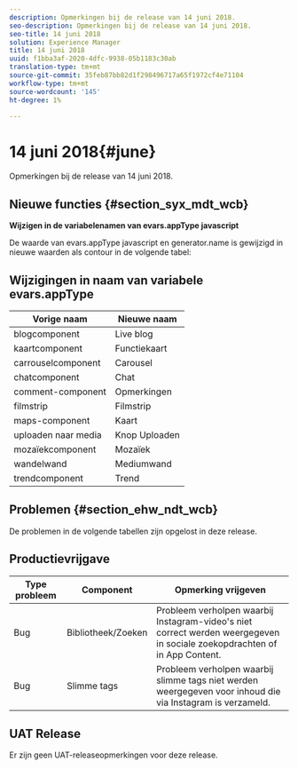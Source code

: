 ```yaml
---
description: Opmerkingen bij de release van 14 juni 2018.
seo-description: Opmerkingen bij de release van 14 juni 2018.
seo-title: 14 juni 2018
solution: Experience Manager
title: 14 juni 2018
uuid: f1bba3af-2020-4dfc-9938-05b1183c30ab
translation-type: tm+mt
source-git-commit: 35feb87bb82d1f298496717a65f1972cf4e71104
workflow-type: tm+mt
source-wordcount: '145'
ht-degree: 1%

---
```



# 14 juni 2018{#june}

Opmerkingen bij de release van 14 juni 2018.

## Nieuwe functies {#section_syx_mdt_wcb}

**Wijzigen in de variabelenamen van evars.appType javascript**

De waarde van evars.appType javascript en generator.name is gewijzigd in nieuwe waarden als contour in de volgende tabel:

## Wijzigingen in naam van variabele evars.appType

| Vorige naam | Nieuwe naam |
|---|---|
| blogcomponent | Live blog |
| kaartcomponent | Functiekaart |
| carrouselcomponent | Carousel |
| chatcomponent | Chat |
| comment-component | Opmerkingen |
| filmstrip | Filmstrip |
| maps-component | Kaart |
| uploaden naar media | Knop Uploaden |
| mozaïekcomponent | Mozaïek |
| wandelwand | Mediumwand |
| trendcomponent | Trend |

## Problemen {#section_ehw_ndt_wcb}

De problemen in de volgende tabellen zijn opgelost in deze release.

## Productievrijgave

| **Type probleem** | **Component** | **Opmerking vrijgeven** |
|---|---|---|
| Bug | Bibliotheek/Zoeken | Probleem verholpen waarbij Instagram-video&#39;s niet correct werden weergegeven in sociale zoekopdrachten of in App Content. |
| Bug | Slimme tags | Probleem verholpen waarbij slimme tags niet werden weergegeven voor inhoud die via Instagram is verzameld. |

## UAT Release

Er zijn geen UAT-releaseopmerkingen voor deze release.
